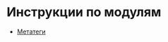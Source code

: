 # Инструкции по модулям

- [Метатеги](https://www.digitalocean.com/community/tutorials/react-react-helmet)